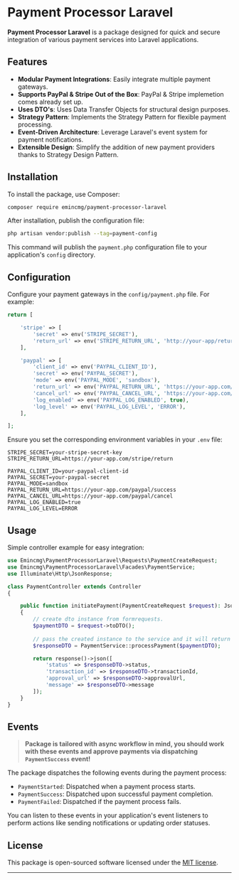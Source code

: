 # Payment Processor Laravel

**Payment Processor Laravel** is a package designed for quick and secure integration of various payment services into Laravel applications.

## Features

- **Modular Payment Integrations**: Easily integrate multiple payment gateways.
- **Supports PayPal & Stripe Out of the Box**: PayPal & Stripe implemetion comes already set up.
- **Uses DTO's**: Uses Data Transfer Objects for structural design purposes.
- **Strategy Pattern**: Implements the Strategy Pattern for flexible payment processing.
- **Event-Driven Architecture**: Leverage Laravel's event system for payment notifications.
- **Extensible Design**: Simplify the addition of new payment providers thanks to Strategy Design Pattern.

## Installation

To install the package, use Composer:

```bash
composer require emincmg/payment-processor-laravel
```

After installation, publish the configuration file:

```bash
php artisan vendor:publish --tag=payment-config
```

This command will publish the `payment.php` configuration file to your application's `config` directory.

## Configuration

Configure your payment gateways in the `config/payment.php` file. For example:

```php
return [

    'stripe' => [
        'secret' => env('STRIPE_SECRET'),
        'return_url' => env('STRIPE_RETURN_URL', 'http://your-app/return-url'),
    ],

    'paypal' => [
        'client_id' => env('PAYPAL_CLIENT_ID'),
        'secret' => env('PAYPAL_SECRET'),
        'mode' => env('PAYPAL_MODE', 'sandbox'),
        'return_url' => env('PAYPAL_RETURN_URL', 'https://your-app.com/payment/success'),
        'cancel_url' => env('PAYPAL_CANCEL_URL', 'https://your-app.com/payment/cancel'),
        'log_enabled' => env('PAYPAL_LOG_ENABLED', true),
        'log_level' => env('PAYPAL_LOG_LEVEL', 'ERROR'),
    ],

];
```

Ensure you set the corresponding environment variables in your `.env` file:

```env
STRIPE_SECRET=your-stripe-secret-key
STRIPE_RETURN_URL=https://your-app.com/stripe/return

PAYPAL_CLIENT_ID=your-paypal-client-id
PAYPAL_SECRET=your-paypal-secret
PAYPAL_MODE=sandbox
PAYPAL_RETURN_URL=https://your-app.com/paypal/success
PAYPAL_CANCEL_URL=https://your-app.com/paypal/cancel
PAYPAL_LOG_ENABLED=true
PAYPAL_LOG_LEVEL=ERROR
```

## Usage

Simple controller example for easy integration:

```php
use Emincmg\PaymentProcessorLaravel\Requests\PaymentCreateRequest;
use Emincmg\PaymentProcessorLaravel\Facades\PaymentService;
use Illuminate\Http\JsonResponse;

class PaymentController extends Controller
{

    public function initiatePayment(PaymentCreateRequest $request): JsonResponse
    {
        // create dto instance from formrequests.
        $paymentDTO = $request->toDTO();
        
        // pass the created instance to the service and it will return the response dto
        $responseDTO = PaymentService::processPayment($paymentDTO);

        return response()->json([
            'status' => $responseDTO->status,
            'transaction_id' => $responseDTO->transactionId,
            'approval_url' => $responseDTO->approvalUrl,
            'message' => $responseDTO->message
        ]);
    }
}

```

## Events

> **Package is tailored with async workflow in mind, you should work with these events and approve payments via dispatching `PaymentSuccess` event!**


The package dispatches the following events during the payment process:

- `PaymentStarted`: Dispatched when a payment process starts.
- `PaymentSuccess`: Dispatched upon successful payment completion.
- `PaymentFailed`: Dispatched if the payment process fails.

You can listen to these events in your application's event listeners to perform actions like sending notifications or updating order statuses.
## License

This package is open-sourced software licensed under the [MIT license](LICENSE).

---

